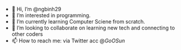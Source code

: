 - 👋 Hi, I’m @ngbinh29
- 👀 I’m interested in programming.
- 🌱 I’m currently learning Computer Sciene from scratch.
- 💞️ I’m looking to collaborate on learning new tech and connecting to other coders 
- 📫 How to reach me: via Twitter acc @_GoOSun_

<!---
ngbinh29/ngbinh29 is a ✨ special ✨ repository because its `README.md` (this file) appears on your GitHub profile.
You can click the Preview link to take a look at your changes.
--->
